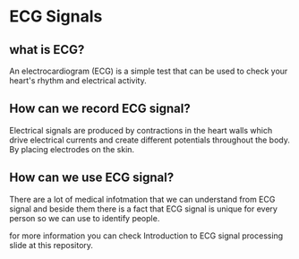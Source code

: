 # ECG Signals

## what is ECG?
An electrocardiogram (ECG) is a simple test that can be used to check your heart's rhythm and electrical activity.

## How can we record ECG signal?
Electrical signals are produced by contractions in the heart walls which drive electrical currents and create different potentials throughout the body. By placing electrodes on the skin.

## How can we use ECG signal?
There are a lot of medical infotmation that we can understand from ECG signal and beside them there is a fact that ECG signal is unique for every person so we can use to identify people.

for more information you can check Introduction to ECG signal processing slide at this repository.
